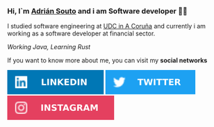 ### Hi, I`m **[Adrián Souto](https://adriansouto.dev/)** and i am **Software developer** 👨‍💻


I studied software engineering at [UDC in A Coruña](https://www.udc.es/) and currently i am working as a software developer at financial sector.

*Working Java, Learning Rust*


If you want to know more about me, you can visit my **social networks**

[![LINKEDIN](badges/LINKEDIN.svg)](https://www.linkedin.com/in/adriansouto/)
[![TWITTER](badges/TWITTER.svg)](https://twitter.com/adriansoutodev)
[![INSTAGRAM](badges/INSTAGRAM.svg)](https://www.instagram.com/adriansoutodev/)
